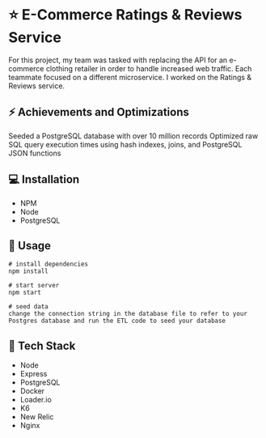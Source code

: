 # ⭐ E-Commerce Ratings & Reviews Service
For this project, my team was tasked with replacing the API for an e-commerce clothing retailer in order to handle increased web traffic. Each teammate focused on a different microservice. I worked on the Ratings & Reviews service.

## ⚡ Achievements and Optimizations
Seeded a PostgreSQL database with over 10 million records
Optimized raw SQL query execution times using hash indexes, joins, and PostgreSQL JSON functions

## 💻 Installation
- NPM
- Node
- PostgreSQL

## 🛒 Usage
```
# install dependencies
npm install

# start server
npm start

# seed data
change the connection string in the database file to refer to your Postgres database and run the ETL code to seed your database
```

## 📝 Tech Stack
- Node
- Express
- PostgreSQL
- Docker
- Loader.io
- K6
- New Relic
- Nginx